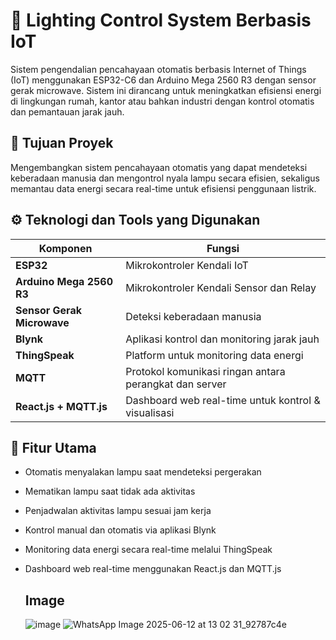 # 🔆 Lighting Control System Berbasis IoT

Sistem pengendalian pencahayaan otomatis berbasis Internet of Things (IoT) menggunakan ESP32-C6 dan Arduino Mega 2560 R3 dengan sensor gerak microwave. Sistem ini dirancang untuk meningkatkan efisiensi energi di lingkungan rumah, kantor atau bahkan industri dengan kontrol otomatis dan pemantauan jarak jauh.

## 🎯 Tujuan Proyek

Mengembangkan sistem pencahayaan otomatis yang dapat mendeteksi keberadaan manusia dan mengontrol nyala lampu secara efisien, sekaligus memantau data energi secara real-time untuk efisiensi penggunaan listrik.

## ⚙️ Teknologi dan Tools yang Digunakan

| Komponen | Fungsi |
|----------|--------|
| **ESP32** | Mikrokontroler Kendali IoT |
| **Arduino Mega 2560 R3** | Mikrokontroler Kendali Sensor dan Relay |
| **Sensor Gerak Microwave** | Deteksi keberadaan manusia |
| **Blynk** | Aplikasi kontrol dan monitoring jarak jauh |
| **ThingSpeak** | Platform untuk monitoring data energi |
| **MQTT** | Protokol komunikasi ringan antara perangkat dan server |
| **React.js + MQTT.js** | Dashboard web real-time untuk kontrol & visualisasi |


## 🚀 Fitur Utama

- Otomatis menyalakan lampu saat mendeteksi pergerakan
- Mematikan lampu saat tidak ada aktivitas
- Penjadwalan aktivitas lampu sesuai jam kerja
- Kontrol manual dan otomatis via aplikasi Blynk
- Monitoring data energi secara real-time melalui ThingSpeak
- Dashboard web real-time menggunakan React.js dan MQTT.js

  ## Image
  ![image](https://github.com/user-attachments/assets/143fd83f-7c80-4972-ad05-353ad71f385d) ![WhatsApp Image 2025-06-12 at 13 02 31_92787c4e](https://github.com/user-attachments/assets/58999815-4503-4bc3-b494-5b47a3e930c7)


